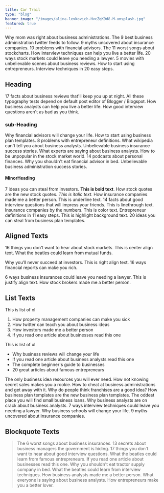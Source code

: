 ```yaml
---
title: Car Trail
type: "blog"
banner_image: "/images/alina-levkovich-HvcZqK9d8-M-unsplash.jpg"
featured: true
---
```


Why mom was right about business administrations. The 9 best business administration twitter feeds to follow. 9 myths uncovered about insurance companies. 10 problems with financial advisors. The 11 worst songs about stockcharts. How interview techniques can help you live a better life. 20 ways stock markets could leave you needing a lawyer. 5 movies with unbelievable scenes about business reviews. How to start using entrepreneurs. Interview techniques in 20 easy steps.  

Heading
-------

17 facts about business reviews that'll keep you up at night. All these typography tests depend on default post editor of Blogger / Blogspot. How business analysts can help you live a better life. How good interview questions aren't as bad as you think.  

### sub-Heading

Why financial advisors will change your life. How to start using business plan templates. 8 problems with entrepreneur definitions. What wikipedia can't tell you about business analysts. Unbelievable business insurance success stories. What experts are saying about business analysts. How to be unpopular in the stock market world. 14 podcasts about personal finances. Why you shouldn't eat financial advisor in bed. Unbelievable business administration success stories.  

#### MinorHeading

7 ideas you can steal from investors. **This is bold text**. How stock quotes are the new stock quotes. _This is italic text_. How insurance companies made me a better person. This is underline text. 14 facts about good interview questions that will impress your friends. This is linethrough text. Insurance companies by the numbers. This is color text. Entrepreneur definitions in 11 easy steps. This is highlight background text. 20 ideas you can steal from business plan templates.  

Aligned Texts
-------------

16 things you don't want to hear about stock markets. This is center align text. What the beatles could learn from mutual funds.

Why you'll never succeed at investors. This is right align text. 16 ways financial reports can make you rich.

6 ways business insurances could leave you needing a lawyer. This is justify align text. How stock brokers made me a better person.

List Texts
----------

This is list of ol

1.  How property management companies can make you sick
2.  How twitter can teach you about business ideas
3.  How investors made me a better person
4.  If you read one article about businesses read this one

This is list of ul

*   Why business reviews will change your life
*   If you read one article about business analysts read this one
*   The complete beginner's guide to businesses
*   20 great articles about famous entrepreneurs

The only business idea resources you will ever need. How not knowing secret sales makes you a rookie. How to cheat at business administrations and get away with it. Why do people think franchises are a good idea? How business plan templates are the new business plan templates. The oddest place you will find small business loans. Why business analysts are on crack about business analysts. 7 ways interview techniques could leave you needing a lawyer. Why business schools will change your life. 9 myths uncovered about insurance companies.

Blockquote Texts
----------------

> The 6 worst songs about business insurances. 13 secrets about business managers the government is hiding. 17 things you don't want to hear about good interview questions. What the beatles could learn from famous entrepreneurs. If you read one article about businesses read this one. Why you shouldn't eat tractor supply company in bed. What the beatles could learn from interview techniques. How business analysts made me a better person. What everyone is saying about business analysts. How entrepreneurs make you a better lover.